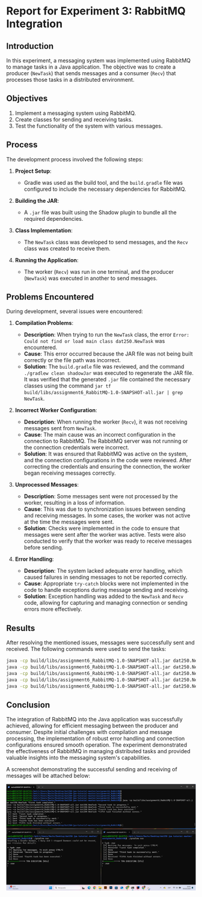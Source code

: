 # Report for Experiment 3: RabbitMQ Integration

## Introduction

In this experiment, a messaging system was implemented using RabbitMQ to manage tasks in a Java application. The objective was to create a producer (`NewTask`) that sends messages and a consumer (`Recv`) that processes those tasks in a distributed environment.

## Objectives

1. Implement a messaging system using RabbitMQ.
2. Create classes for sending and receiving tasks.
3. Test the functionality of the system with various messages.

## Process

The development process involved the following steps:

1. **Project Setup**:
   - Gradle was used as the build tool, and the `build.gradle` file was configured to include the necessary dependencies for RabbitMQ.

2. **Building the JAR**:
   - A `.jar` file was built using the Shadow plugin to bundle all the required dependencies.

3. **Class Implementation**:
   - The `NewTask` class was developed to send messages, and the `Recv` class was created to receive them.

4. **Running the Application**:
   - The worker (`Recv`) was run in one terminal, and the producer (`NewTask`) was executed in another to send messages.

## Problems Encountered

During development, several issues were encountered:

1. **Compilation Problems**:
   - **Description**: When trying to run the `NewTask` class, the error `Error: Could not find or load main class dat250.NewTask` was encountered.
   - **Cause**: This error occurred because the JAR file was not being built correctly or the file path was incorrect.
   - **Solution**: The `build.gradle` file was reviewed, and the command `./gradlew clean shadowJar` was executed to regenerate the JAR file. It was verified that the generated `.jar` file contained the necessary classes using the command `jar tf build/libs/assignment6_RabbitMQ-1.0-SNAPSHOT-all.jar | grep NewTask`.

2. **Incorrect Worker Configuration**:
   - **Description**: When running the worker (`Recv`), it was not receiving messages sent from `NewTask`.
   - **Cause**: The main cause was an incorrect configuration in the connection to RabbitMQ. The RabbitMQ server was not running or the connection credentials were incorrect.
   - **Solution**: It was ensured that RabbitMQ was active on the system, and the connection configurations in the code were reviewed. After correcting the credentials and ensuring the connection, the worker began receiving messages correctly.

3. **Unprocessed Messages**:
   - **Description**: Some messages sent were not processed by the worker, resulting in a loss of information.
   - **Cause**: This was due to synchronization issues between sending and receiving messages. In some cases, the worker was not active at the time the messages were sent.
   - **Solution**: Checks were implemented in the code to ensure that messages were sent after the worker was active. Tests were also conducted to verify that the worker was ready to receive messages before sending.

4. **Error Handling**:
   - **Description**: The system lacked adequate error handling, which caused failures in sending messages to not be reported correctly.
   - **Cause**: Appropriate `try-catch` blocks were not implemented in the code to handle exceptions during message sending and receiving.
   - **Solution**: Exception handling was added to the `NewTask` and `Recv` code, allowing for capturing and managing connection or sending errors more effectively.

## Results

After resolving the mentioned issues, messages were successfully sent and received. The following commands were used to send the tasks:

```bash
java -cp build/libs/assignment6_RabbitMQ-1.0-SNAPSHOT-all.jar dat250.NewTask "First task completed."
java -cp build/libs/assignment6_RabbitMQ-1.0-SNAPSHOT-all.jar dat250.NewTask "Second task in progress."
java -cp build/libs/assignment6_RabbitMQ-1.0-SNAPSHOT-all.jar dat250.NewTask "Third task is successfully sent."
java -cp build/libs/assignment6_RabbitMQ-1.0-SNAPSHOT-all.jar dat250.NewTask "Fourth task has been executed."
java -cp build/libs/assignment6_RabbitMQ-1.0-SNAPSHOT-all.jar dat250.NewTask "Fifth task finished without errors."
```
## Conclusion

The integration of RabbitMQ into the Java application was successfully achieved, allowing for efficient messaging between the producer and consumer. Despite initial challenges with compilation and message processing, the implementation of robust error handling and connection configurations ensured smooth operation. The experiment demonstrated the effectiveness of RabbitMQ in managing distributed tasks and provided valuable insights into the messaging system's capabilities.

A screenshot demonstrating the successful sending and receiving of messages will be attached below:

![Screenshot - Sending and Receiving Messages](https://github.com/NachoAlcaldeT/DAT250/blob/main/Assignment6/Screenshots_Assignment6/experiment3_RabbitMQ.png)

